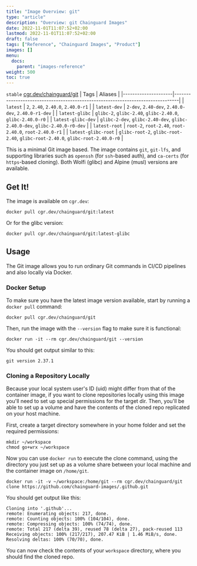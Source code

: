```yaml
---
title: "Image Overview: git"
type: "article"
description: "Overview: git Chainguard Images"
date: 2022-11-01T11:07:52+02:00
lastmod: 2022-11-01T11:07:52+02:00
draft: false
tags: ["Reference", "Chainguard Images", "Product"]
images: []
menu:
  docs:
    parent: "images-reference"
weight: 500
toc: true
---
```


`stable` [cgr.dev/chainguard/git](https://github.com/chainguard-images/images/tree/main/images/git)
| Tags                | Aliases                                                                        |
|---------------------|--------------------------------------------------------------------------------|
| `latest`            | `2`, `2.40`, `2.40.0`, `2.40.0-r1`                                             |
| `latest-dev`        | `2-dev`, `2.40-dev`, `2.40.0-dev`, `2.40.0-r1-dev`                             |
| `latest-glibc`      | `glibc-2`, `glibc-2.40`, `glibc-2.40.0`, `glibc-2.40.0-r0`                     |
| `latest-glibc-dev`  | `glibc-2-dev`, `glibc-2.40-dev`, `glibc-2.40.0-dev`, `glibc-2.40.0-r0-dev`     |
| `latest-root`       | `root-2`, `root-2.40`, `root-2.40.0`, `root-2.40.0-r1`                         |
| `latest-glibc-root` | `glibc-root-2`, `glibc-root-2.40`, `glibc-root-2.40.0`, `glibc-root-2.40.0-r0` |



This is a minimal Git image based. The image contains `git`, `git-lfs`, and supporting libraries such as `openssh` (for `ssh`-based auth), and `ca-certs` (for `https`-based cloning). Both Wolfi (glibc) and Alpine (musl) versions are available.

## Get It!

The image is available on `cgr.dev`:

```
docker pull cgr.dev/chainguard/git:latest
```

Or for the glibc version:

```
docker pull cgr.dev/chainguard/git:latest-glibc
```

## Usage

The Git image allows you to run ordinary Git commands in CI/CD pipelines and also locally via Docker.

### Docker Setup

To make sure you have the latest image version available, start by running a `docker pull` command:

```shell
docker pull cgr.dev/chainguard/git
```

Then, run the image with the `--version` flag to make sure it is functional:

```shell
docker run -it --rm cgr.dev/chainguard/git --version
```
You should get output similar to this:

```
git version 2.37.1
```

### Cloning a Repository Locally

Because your local system user's ID (uid) might differ from that of the container image, if you want to clone repositories locally using this image you'll need to set up special permissions for the target dir. Then, you'll be able to set up a volume and have the contents of the cloned repo replicated on your host machine.

First, create a target directory somewhere in your home folder and set the required permissions:

```shell
mkdir ~/workspace
chmod go+wrx ~/workspace
```

Now you can use `docker run` to execute the clone command, using the directory you just set up as a volume share between your local machine and the container image on `/home/git`.

```shell
docker run -it -v ~/workspace:/home/git --rm cgr.dev/chainguard/git clone https://github.com/chainguard-images/.github.git
```

You should get output like this:

```
Cloning into '.github'...
remote: Enumerating objects: 217, done.
remote: Counting objects: 100% (104/104), done.
remote: Compressing objects: 100% (74/74), done.
remote: Total 217 (delta 39), reused 78 (delta 27), pack-reused 113
Receiving objects: 100% (217/217), 207.47 KiB | 1.46 MiB/s, done.
Resolving deltas: 100% (70/70), done.
```

You can now check the contents of your `workspace` directory, where you should find the cloned repo.

